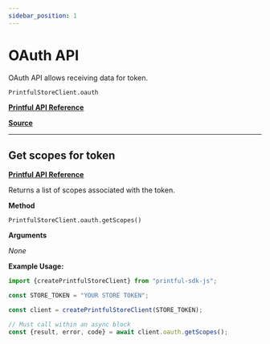 ```yaml
---
sidebar_position: 1
---
```


# OAuth API

OAuth API allows receiving data for token.

`PrintfulStoreClient.oauth`

[**Printful API Reference**](https://developers.printful.com/docs/?_gl=1*89vqs2*_ga*NDMzMTM2Mjk0LjE2ODcyMzU3MDc.*_ga_EZ4XVRL864*MTY4OTgwNDI5My4zMC4wLjE2ODk4MDQyOTMuNjAuMC4w#tag/OAuth-API)

[**Source**](https://github.com/artT14/printful-sdk-js/blob/main/src/lib/oauth.ts)

---

## Get scopes for token

[**Printful API Reference**](https://developers.printful.com/docs/?_gl=1*89vqs2*_ga*NDMzMTM2Mjk0LjE2ODcyMzU3MDc.*_ga_EZ4XVRL864*MTY4OTgwNDI5My4zMC4wLjE2ODk4MDQyOTMuNjAuMC4w#operation/getScopes)

Returns a list of scopes associated with the token.

**Method**

`PrintfulStoreClient.oauth.getScopes()`

**Arguments**

*None*

**Example Usage:**

```js
import {createPrintfulStoreClient} from "printful-sdk-js";

const STORE_TOKEN = "YOUR STORE TOKEN";

const client = createPrintfulStoreClient(STORE_TOKEN);

// Must call within an async block
const {result, error, code} = await client.oauth.getScopes();
```


